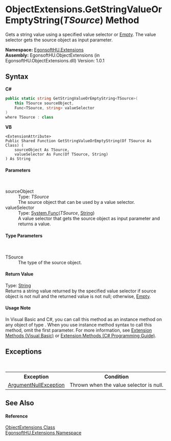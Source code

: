# ObjectExtensions.GetStringValueOrEmptyString(*TSource*) Method 
 

Gets a string value using a specified value selector or <a href="http://msdn2.microsoft.com/en-us/library/74wsya52" target="_blank">Empty</a>. The value selector gets the source object as input parameter.

**Namespace:**&nbsp;<a href="4964ee26-fcfd-8bcf-015a-9894fbfc7ff9.md">EgonsoftHU.Extensions</a><br />**Assembly:**&nbsp;EgonsoftHU.ObjectExtensions (in EgonsoftHU.ObjectExtensions.dll) Version: 1.0.1

## Syntax

**C#**<br />
``` C#
public static string GetStringValueOrEmptyString<TSource>(
	this TSource sourceObject,
	Func<TSource, string> valueSelector
)
where TSource : class

```

**VB**<br />
``` VB
<ExtensionAttribute>
Public Shared Function GetStringValueOrEmptyString(Of TSource As Class) ( 
	sourceObject As TSource,
	valueSelector As Func(Of TSource, String)
) As String
```


#### Parameters
&nbsp;<dl><dt>sourceObject</dt><dd>Type: *TSource*<br />The source object that can be used by a value selector.</dd><dt>valueSelector</dt><dd>Type: <a href="http://msdn2.microsoft.com/en-us/library/bb549151" target="_blank">System.Func</a>(*TSource*, <a href="http://msdn2.microsoft.com/en-us/library/s1wwdcbf" target="_blank">String</a>)<br />A value selector that gets the source object as input parameter and returns a value.</dd></dl>

#### Type Parameters
&nbsp;<dl><dt>TSource</dt><dd>The type of the source object.</dd></dl>

#### Return Value
Type: <a href="http://msdn2.microsoft.com/en-us/library/s1wwdcbf" target="_blank">String</a><br />Returns a string value returned by the specified value selector if source object is not null and the returned value is not null; otherwise, <a href="http://msdn2.microsoft.com/en-us/library/74wsya52" target="_blank">Empty</a>.

#### Usage Note
In Visual Basic and C#, you can call this method as an instance method on any object of type . When you use instance method syntax to call this method, omit the first parameter. For more information, see <a href="http://msdn.microsoft.com/en-us/library/bb384936.aspx">Extension Methods (Visual Basic)</a> or <a href="http://msdn.microsoft.com/en-us/library/bb383977.aspx">Extension Methods (C# Programming Guide)</a>.

## Exceptions
&nbsp;<table><tr><th>Exception</th><th>Condition</th></tr><tr><td><a href="http://msdn2.microsoft.com/en-us/library/27426hcy" target="_blank">ArgumentNullException</a></td><td>Thrown when the value selector is null.</td></tr></table>

## See Also


#### Reference
<a href="0ae3de50-bf50-0f13-79f9-e1b2fe936219.md">ObjectExtensions Class</a><br /><a href="4964ee26-fcfd-8bcf-015a-9894fbfc7ff9.md">EgonsoftHU.Extensions Namespace</a><br />